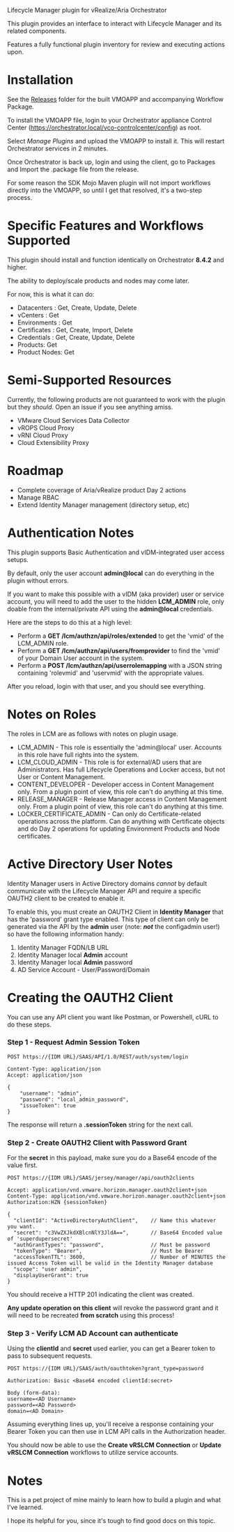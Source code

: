 Lifecycle Manager plugin for vRealize/Aria Orchestrator

This plugin provides an interface to interact with Lifecycle Manager and its related components.

Features a fully functional plugin inventory for review and executing actions upon.

# Installation

See the [Releases](releases/) folder for the built VMOAPP and accompanying Workflow Package.

To install the VMOAPP file, login to your Orchestrator appliance Control Center (https://orchestrator.local/vco-controlcenter/config) as root.

Select *Manage Plugins* and upload the VMOAPP to install it. This will restart Orchestrator services in 2 minutes.

Once Orchestrator is back up, login and using the client, go to Packages and Import the .package file from the release.

For some reason the SDK Mojo Maven plugin will not import workflows directly into the VMOAPP, so until I get that resolved, it's a two-step process.

# Specific Features and Workflows Supported

This plugin should install and function identically on Orchestrator **8.4.2** and higher.

The ability to deploy/scale products and nodes may come later.

For now, this is what it can do:
- Datacenters : Get, Create, Update, Delete
- vCenters : Get
- Environments : Get
- Certificates : Get, Create, Import, Delete
- Credentials : Get, Create, Update, Delete
- Products: Get
- Product Nodes: Get

# Semi-Supported Resources

Currently, the following products are not guaranteed to work with the plugin but they *should*. Open an issue if you see anything amiss.

- VMware Cloud Services Data Collector
- vROPS Cloud Proxy
- vRNI Cloud Proxy
- Cloud Extensibility Proxy

# Roadmap

- Complete coverage of Aria/vRealize product Day 2 actions
- Manage RBAC
- Extend Identity Manager management (directory setup, etc)

# Authentication Notes

This plugin supports Basic Authentication and vIDM-integrated user access setups.

By default, only the user account **admin@local** can do everything in the plugin without errors.

If you want to make this possible with a vIDM (aka provider) user or service account, you will need to add the user to the hidden **LCM_ADMIN** role, only doable from the internal/private API using the **admin@local** credentials.

Here are the steps to do this at a high level:

* Perform a **GET /lcm/authzn/api/roles/extended** to get the 'vmid' of the LCM_ADMIN role.
* Perform a **GET /lcm/authzn/api/users/fromprovider** to find the 'vmid' of your Domain User account in the system.
* Perform a **POST /lcm/authzn/api/userrolemapping** with a JSON string containing 'rolevmid' and 'uservmid' with the appropriate values.

After you reload, login with that user, and you should see everything.

# Notes on Roles

The roles in LCM are as follows with notes on plugin usage.

* LCM_ADMIN - This role is essentially the 'admin@local' user. Accounts in this role have full rights into the system.
* LCM_CLOUD_ADMIN - This role is for external/AD users that are Administrators. Has full Lifecycle Operations and Locker access, but not User or Content Management.
* CONTENT_DEVELOPER - Developer access in Content Management only. From a plugin point of view, this role can't do anything at this time.
* RELEASE_MANAGER - Release Manager access in Content Management only. From a plugin point of view, this role can't do anything at this time.
* LOCKER_CERTIFICATE_ADMIN - Can only do Certificate-related operations across the platform. Can do anything with Certificate objects and do Day 2 operations for updating Environment Products and Node certificates.

# Active Directory User Notes

Identity Manager users in Active Directory domains *cannot* by default communicate with the Lifecycle Manager API and require a specific OAUTH2 client to be created to enable it.

To enable this, you must create an OAUTH2 Client in **Identity Manager** that has the 'password' grant type enabled.
This type of client can only be generated via the API by the **admin** user (note: __*not*__ the configadmin user!) so have the following information handy:

1. Identity Manager FQDN/LB URL
2. Identity Manager local **Admin** account
3. Identity Manager local **Admin** password
4. AD Service Account - User/Password/Domain

# Creating the OAUTH2 Client

You can use any API client you want like Postman, or Powershell, cURL to do these steps.

### Step 1 - Request Admin Session Token

```
POST https://{IDM URL}/SAAS/API/1.0/REST/auth/system/login

Content-Type: application/json
Accept: application/json

{
	"username": "admin",
	"password": "local_admin_password",
	"issueToken": true
}
```

The response will return a **.sessionToken** string for the next call.

### Step 2 - Create OAUTH2 Client with Password Grant

For the **secret** in this payload, make sure you do a Base64 encode of the value first.

```
POST https://{IDM URL}/SAAS/jersey/manager/api/oauth2clients

Accept: application/vnd.vmware.horizon.manager.oauth2client+json
Content-Type: application/vnd.vmware.horizon.manager.oauth2client+json
Authorization:HZN {sessionToken}

{
  "clientId": "ActiveDirectoryAuthClient",    // Name this whatever you want.
  "secret": "c3VwZXJkdXBlcnNlY3JldA==",       // Base64 Encoded value of 'superdupersecret'
  "authGrantTypes": "password",               // Must be password
  "tokenType": "Bearer",                      // Must be Bearer
  "accessTokenTTL": 3600,                     // Number of MINUTES the issued Access Token will be valid in the Identity Manager database
  "scope": "user admin",
  "displayUserGrant": true
}
```

You should receive a HTTP 201 indicating the client was created.

**Any update operation on this client** will revoke the password grant and it will need to be recreated **from scratch** using this process!



### Step 3 - Verify LCM AD Account can authenticate

Using the **clientId** and **secret** used earlier, you can get a Bearer token to pass to subsequent requests.

```
POST https://{IDM URL}/SAAS/auth/oauthtoken?grant_type=password

Authorization: Basic <Base64 encoded clientId:secret>

Body (form-data):
username=<AD Username>
password=<AD Password>
domain=<AD Domain>
```

Assuming everything lines up, you'll receive a response containing your Bearer Token you can then use in LCM API calls in the Authorization header.

You should now be able to use the **Create vRSLCM Connection** or **Update vRSLCM Connection** workflows to utilize service accounts.

# Notes

This is a pet project of mine mainly to learn how to build a plugin and what I've learned.

I hope its helpful for you, since it's tough to find good docs on this topic.

